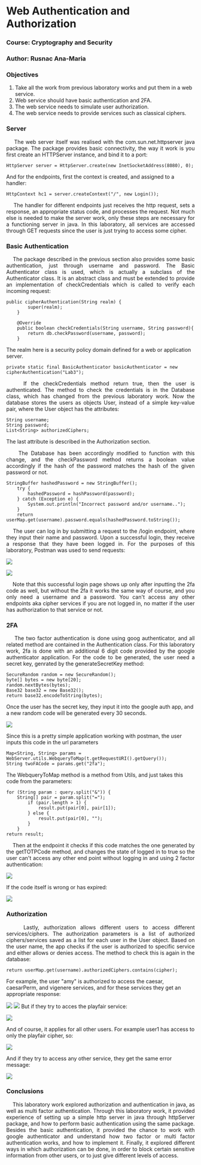 # Web Authentication and Authorization

### Course: Cryptography and Security
### Author: Rusnac Ana-Maria

### Objectives
1. Take all the work from previous laboratory works and put them in a web service.
2. Web service should have basic authentication and 2FA.
3. The web service needs to simulate user authorization.
4. The web service needs to provide services such as classical ciphers.

### Server
<div style="text-align: justify">&nbsp;&nbsp;&nbsp;&nbsp;The web server itself was realised with the com.sun.net.httpserver java 
package. The package provides basic connectivity, the way it work is you
first create an HTTPServer instance, and bind it to a port:</div>
    
    HttpServer server = HttpServer.create(new InetSocketAddress(8080), 0);

And for the endpoints, first the context is created, and assigned to
a handler:

    HttpContext hc1 = server.createContext("/", new Login());

<div style="text-align: justify">&nbsp;&nbsp;&nbsp;&nbsp;The handler for different endpoints just receives the http request,
sets a response, an appropriate status code, and processes the request.
Not much else is needed to make the server work, only these steps
are necessary for a functioning server in java. In this laboratory,
all services are accessed through GET requests since the user is just trying
to access some cipher.</div>

### Basic Authentication
<div style="text-align: justify">&nbsp;&nbsp;&nbsp;&nbsp;The package described in the previous section also provides some
basic authentication, just through username and password. The Basic
Authenticator class is used, which is actually a subclass of the Authenticator
class. It is an abstract class and must be extended to provide 
an implementation of checkCredentials which is 
called to verify each incoming request:</div>

    public cipherAuthentication(String realm) {
            super(realm);
        }

        @Override
        public boolean checkCredentials(String username, String password){
            return db.checkPassword(username, password);
        }

The realm here is a security policy domain defined for a 
web or application server.

    private static final BasicAuthenticator basicAuthenticator = new cipherAuthentication("Lab3");

<div style="text-align: justify">&nbsp;&nbsp;&nbsp;&nbsp;If the checkCredentials method return true, then the user is authenticated.
The method to check the credentials is in the Database class, which has
changed from the previous laboratory work. Now the database stores the
users as objects User, instead of a simple key-value pair, where the User object
has the attributes:</div>

    String username;
    String password;
    List<String> authorizedCiphers;

The last attribute is described in the Authorization section.

<div style="text-align: justify">&nbsp;&nbsp;&nbsp;&nbsp;The Database has been accordingly modified to function with this change,
and the checkPassword method returns a boolean value accordingly if the
hash of the password matches the hash of the given password or not.</div>

    StringBuffer hashedPassword = new StringBuffer();
        try {
            hashedPassword = hashPassword(password);
        } catch (Exception e) {
            System.out.println("Incorrect password and/or username..");
        }
        return userMap.get(username).password.equals(hashedPassword.toString());

<div style="text-align: justify">&nbsp;&nbsp;&nbsp;&nbsp;The user can log in by submitting a request to the /login endpoint, where
they input their name and password. Upon a successful login, they receive a response
that they have been logged in. For the purposes of this laboratory, Postman
was used to send requests:</div>

![](https://cdn.discordapp.com/attachments/758662311287980075/1052971135320473662/Screen_Shot_2022-12-15_at_17.31.17.png)

![](https://media.discordapp.net/attachments/758662311287980075/1052971914857033858/Screen_Shot_2022-12-15_at_17.34.23.png?width=1622&height=852)

<div style="text-align: justify">&nbsp;&nbsp;&nbsp;&nbsp;Note that this successful login page shows up only after inputting the 2fa code as well,
but without the 2fa it works the same way of course, and you only need a username and
a password. You can't access any other endpoints aka cipher services if you
are not logged in, no matter if the user has authorization to that service or not.</div>

### 2FA
<div style="text-align: justify">&nbsp;&nbsp;&nbsp;&nbsp;The two factor authentication is done using goog authenticator, and all
related method are contained in the Authentication class. For this laboratory work,
2fa is done with an additional 6 digit code provided by the google authenticator
application. For the code to be generated, the user need a secret key, genrated by the
generateSecretKey method:</div>

    SecureRandom random = new SecureRandom();
    byte[] bytes = new byte[20];
    random.nextBytes(bytes);
    Base32 base32 = new Base32();
    return base32.encodeToString(bytes);

Once the user has the secret key, they input it into the google auth
app, and a new random code will be generated every 30 seconds.

![](https://miro.medium.com/max/4800/1*XP0PyjKEYgLd7kTpajw89Q.webp)

Since this is a pretty simple application working with postman, the user
inputs this code in the url parameters

    Map<String, String> params = WebServer.utils.WebqueryToMap(t.getRequestURI().getQuery());
    String twoFACode = params.get("2fa");

The WebqueryToMap method is a method from Utils, and just takes this
code from the parameters:

    for (String param : query.split("&")) {
        String[] pair = param.split("=");
            if (pair.length > 1) {
                result.put(pair[0], pair[1]);
            } else {
                result.put(pair[0], "");
            }
        }
    return result;

<div style="text-align: justify">&nbsp;&nbsp;&nbsp;&nbsp;Then at the endpoint it checks if this code matches the one generated
by the getTOTPCode method, and changes the state of logged in to true so
the user can't access any other end point without logging in and using 2 factor
authentication:</div>

![](https://media.discordapp.net/attachments/758662311287980075/1052971753837699073/Screen_Shot_2022-12-15_at_17.33.43.png)

If the code itself is wrong or has expired:

![](https://media.discordapp.net/attachments/758662311287980075/1052972283351810148/Screen_Shot_2022-12-15_at_17.35.51.png)

### Authorization
<div style="text-align: justify">&nbsp;&nbsp;&nbsp;&nbsp;Lastly, authorization allows different users to access different services/ciphers. The 
authorization parameters is a list of authorized ciphers/services saved as a list
for each user in the User object. Based on the user name, the app checks
if the user is authorized to specific service and either allows or denies access.
The method to check this is again in the database:</div>

    return userMap.get(username).authorizedCiphers.contains(cipher);

For example, the user "amy" is authorized to access the caesar, caesarPerm, and 
vigenere services, and for these services they get an appropriate response:

![](https://media.discordapp.net/attachments/758662311287980075/1052972518920683541/Screen_Shot_2022-12-15_at_17.36.46.png?width=1622&height=837)
![](https://media.discordapp.net/attachments/758662311287980075/1052972764702707752/Screen_Shot_2022-12-15_at_17.37.45.png?width=1622&height=826)
But if they try to acces the playfair service:

![](https://media.discordapp.net/attachments/758662311287980075/1052972820570841260/Screen_Shot_2022-12-15_at_17.37.59.png?width=1622&height=827)

And of course, it applies for all other users. For example user1 has access
to only the playfair cipher, so:

![](https://media.discordapp.net/attachments/758662311287980075/1052973255243354143/Screen_Shot_2022-12-15_at_17.39.40.png?width=1622&height=863)

And if they try to access any other service, they get the same error message:

![](https://media.discordapp.net/attachments/758662311287980075/1052973325577629767/Screen_Shot_2022-12-15_at_17.39.59.png?width=1622&height=842)

### Conclusions

<div style="text-align: justify">&nbsp;&nbsp;&nbsp;&nbsp;This laboratory work explored authorization and authentication in java, as well
as multi factor authentication. Through this laboratory work, it provided experience of
setting up a simple http server in java through httpServer package, and how
to perform basic authentication using the same package. Besides the basic authentication,
it provided the chance to work with google authenticator and understand how two factor
or multi factor authentication works, and how to implement it. Finally, it explored
different ways in which authorization can be done, in order to block certain sensitive information
from other users, or to just give different levels of access.</div>